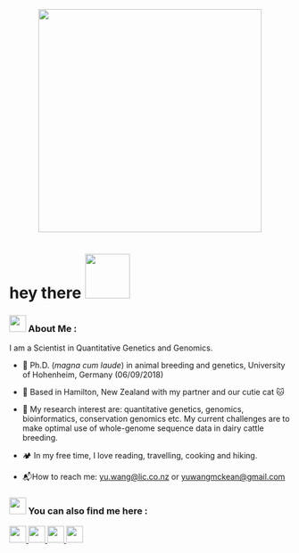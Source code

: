 <div id="header" align="center">
  <img src="https://media.giphy.com/media/hpXdHPfFI5wTABdDx9/giphy.gif" width="400"/>
</div>


<h1>
  hey there
  <img src="https://media.giphy.com/media/Wj7lNjMNDxSmc/giphy.gif" width="80"/>
</h1>


### <img src="https://media.giphy.com/media/WUlplcMpOCEmTGBtBW/giphy.gif" width="30">  About Me :

I am a Scientist in Quantitative Genetics and Genomics.

- :cow2: Ph.D. (*magna cum laude*) in animal breeding and genetics, University of Hohenheim, Germany (06/09/2018)

- :kiwi_fruit: Based in Hamilton, New Zealand with my partner and our cutie cat :cat:

- :dna: My research interest are: quantitative genetics, genomics, bioinformatics, conservation genomics etc. My current challenges are to make optimal use of whole-genome sequence data in dairy cattle breeding.

- :camping: In my free time, I love reading, travelling, cooking and hiking. 

- :mailbox_with_mail:How to reach me: [yu.wang@lic.co.nz](mailto:yu.wang@lic.co.nz) or [yuwangmckean@gmail.com](mailto:yuwangmckean@gmail.com) 


### <img src="https://media.giphy.com/media/WUlplcMpOCEmTGBtBW/giphy.gif" width="30">  You can also find me here :

<div id="badges">
  <a href="https://www.linkedin.com/in/yuwangnz/">
    <img src="https://simpleicons.org/icons/linkedin.svg"  width="30"/>
  </a>
  <a href="https://www.researchgate.net/profile/Yu-Wang-303">
    <img src="https://simpleicons.org/icons/researchgate.svg" width="30"/>
  </a>
    <a href="https://orcid.org/0000-0003-3756-6246">
    <img src="https://simpleicons.org/icons/orcid.svg" width="30"/>
  </a>
      <a href="sensitive-otter.blog">
    <img src="https://simpleicons.org/icons/wordpress.svg" width="30"/>
  </a>
</div>
